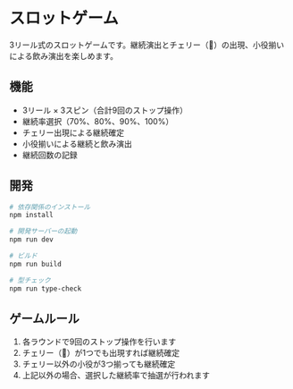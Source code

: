 # スロットゲーム

3リール式のスロットゲームです。継続演出とチェリー（🍒）の出現、小役揃いによる飲み演出を楽しめます。

## 機能

- 3リール × 3スピン（合計9回のストップ操作）
- 継続率選択（70%、80%、90%、100%）
- チェリー出現による継続確定
- 小役揃いによる継続と飲み演出
- 継続回数の記録

## 開発

```bash
# 依存関係のインストール
npm install

# 開発サーバーの起動
npm run dev

# ビルド
npm run build

# 型チェック
npm run type-check
```

## ゲームルール

1. 各ラウンドで9回のストップ操作を行います
2. チェリー（🍒）が1つでも出現すれば継続確定
3. チェリー以外の小役が3つ揃っても継続確定
4. 上記以外の場合、選択した継続率で抽選が行われます